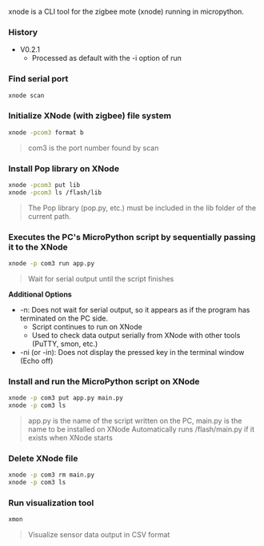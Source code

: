 xnode is a CLI tool for the zigbee mote (xnode) running in micropython.

### History
- V0.2.1
  - Processed as default with the -i option of run  

### Find serial port
```sh
xnode scan
```

### Initialize XNode (with zigbee) file system
```sh
xnode -pcom3 format b
```
> com3 is the port number found by scan

### Install Pop library on XNode
```sh
xnode -pcom3 put lib
xnode -pcom3 ls /flash/lib
```
> The Pop library (pop.py, etc.) must be included in the lib folder of the current path.

### Executes the PC's MicroPython script by sequentially passing it to the XNode
```sh
xnode -p com3 run app.py
```
> Wait for serial output until the script finishes

**Additional Options**
   - -n: Does not wait for serial output, so it appears as if the program has terminated on the PC side.
     - Script continues to run on XNode
     - Used to check data output serially from XNode with other tools (PuTTY, smon, etc.)
   - -ni (or -in): Does not display the pressed key in the terminal window (Echo off)

### Install and run the MicroPython script on XNode
```sh
xnode -p com3 put app.py main.py
xnode -p com3 ls
```
> app.py is the name of the script written on the PC, main.py is the name to be installed on XNode
> Automatically runs /flash/main.py if it exists when XNode starts

### Delete XNode file
```sh
xnode -p com3 rm main.py
xnode -p com3 ls
```

### Run visualization tool
```sh
xmon
```
> Visualize sensor data output in CSV format